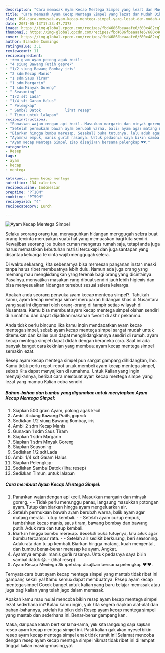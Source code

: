 ```yaml
---
description: "Cara memasak Ayam Kecap Mentega Simpel yang lezat dan Mudah Dibuat"
title: "Cara memasak Ayam Kecap Mentega Simpel yang lezat dan Mudah Dibuat"
slug: 898-cara-memasak-ayam-kecap-mentega-simpel-yang-lezat-dan-mudah-dibuat
date: 2021-05-13T17:33:47.737Z
image: https://img-global.cpcdn.com/recipes/fbd4686fbeaaafe6/680x482cq70/ayam-kecap-mentega-simpel-foto-resep-utama.jpg
thumbnail: https://img-global.cpcdn.com/recipes/fbd4686fbeaaafe6/680x482cq70/ayam-kecap-mentega-simpel-foto-resep-utama.jpg
cover: https://img-global.cpcdn.com/recipes/fbd4686fbeaaafe6/680x482cq70/ayam-kecap-mentega-simpel-foto-resep-utama.jpg
author: Blanche Cummings
ratingvalue: 3.1
reviewcount: 11
recipeingredient:
- "500 gram Ayam potong agak kecil"
- "4 siung Bawang Putih geprek"
- "1/2 siung Bawang Bombay iris"
- "2 sdm Kecap Manis"
- "1 sdm Saus Tiram"
- "1 sdm Margarin"
- "1 sdm Minyak Goreng"
- " Seasoning"
- "1/2 sdt Lada"
- "1/4 sdt Garam Halus"
- " Pelengkap"
- " Sambal Datok           lihat resep"
- " Timun untuk lalapan"
recipeinstructions:
- "Panaskan wajan dengan api kecil. Masukkan margarin dan minyak goreng.  Tidak perlu menunggu panas, langsung masukkan potongan ayam. Tutup dan biarkan hingga ayam mengeluarkan air."
- "Setelah permukaan bawah ayam berubah warna, balik ayam agar matang merata. Tutup kembali.   Setelah ayam cukup empuk, tambahkan kecap manis, saus tiram, bawang bombay dan bawang putih. Aduk rata dan tutup kembali."
- "Biarkan hingga bumbu meresap. Sesekali buka tutupnya, lalu aduk agar bumbu tercampur rata.  Setelah air sedikit berkurang, beri seasoning. Aduk rata dan tutup kembali. Biarkan hingga matang, kuah mengental, dan bumbu benar-benar meresap ke ayam. Angkat."
- "Ayamnya empuk, manis gurih rasanya. Untuk pedasnya saya bikin sambal datok 😋.           (lihat resep)"
- "Ayam Kecap Mentega Simpel siap disajikan bersama pelengkap ♥️♥️."
categories:
- Resep
tags:
- ayam
- kecap
- mentega

katakunci: ayam kecap mentega 
nutrition: 134 calories
recipecuisine: Indonesian
preptime: "PT10M"
cooktime: "PT59M"
recipeyield: "4"
recipecategory: Lunch

---
```



![Ayam Kecap Mentega Simpel](https://img-global.cpcdn.com/recipes/fbd4686fbeaaafe6/680x482cq70/ayam-kecap-mentega-simpel-foto-resep-utama.jpg)

Selaku seorang orang tua, menyuguhkan hidangan menggugah selera buat orang tercinta merupakan suatu hal yang memuaskan bagi kita sendiri. Kewajiban seorang ibu bukan cuman mengurus rumah saja, tetapi anda juga harus memastikan kebutuhan nutrisi tercukupi dan juga santapan yang disantap keluarga tercinta wajib menggugah selera.

Di waktu  sekarang, kita sebenarnya bisa memesan panganan instan meski tanpa harus ribet membuatnya lebih dulu. Namun ada juga orang yang memang mau menghidangkan yang terenak bagi orang yang dicintainya. Pasalnya, menyajikan masakan yang dibuat sendiri jauh lebih higienis dan bisa menyesuaikan hidangan tersebut sesuai selera keluarga. 



Apakah anda seorang penyuka ayam kecap mentega simpel?. Tahukah kamu, ayam kecap mentega simpel merupakan hidangan khas di Nusantara yang saat ini digemari oleh orang-orang di hampir setiap wilayah di Nusantara. Kamu bisa membuat ayam kecap mentega simpel olahan sendiri di rumahmu dan dapat dijadikan makanan favorit di akhir pekanmu.

Anda tidak perlu bingung jika kamu ingin mendapatkan ayam kecap mentega simpel, sebab ayam kecap mentega simpel sangat mudah untuk ditemukan dan kalian pun dapat menghidangkannya sendiri di rumah. ayam kecap mentega simpel dapat diolah dengan beraneka cara. Saat ini ada banyak banget cara kekinian yang membuat ayam kecap mentega simpel semakin lezat.

Resep ayam kecap mentega simpel pun sangat gampang dihidangkan, lho. Kamu tidak perlu repot-repot untuk membeli ayam kecap mentega simpel, sebab Kita dapat menyajikan di rumahmu. Untuk Kalian yang ingin menyajikannya, berikut cara membuat ayam kecap mentega simpel yang lezat yang mampu Kalian coba sendiri.

<!--inarticleads1-->

##### Bahan-bahan dan bumbu yang digunakan untuk menyiapkan Ayam Kecap Mentega Simpel:

1. Siapkan 500 gram Ayam, potong agak kecil
1. Ambil 4 siung Bawang Putih, geprek
1. Sediakan 1/2 siung Bawang Bombay, iris
1. Ambil 2 sdm Kecap Manis
1. Gunakan 1 sdm Saus Tiram
1. Siapkan 1 sdm Margarin
1. Siapkan 1 sdm Minyak Goreng
1. Siapkan  Seasoning:
1. Sediakan 1/2 sdt Lada
1. Ambil 1/4 sdt Garam Halus
1. Siapkan  Pelengkap:
1. Sediakan  Sambal Datok           (lihat resep)
1. Sediakan  Timun, untuk lalapan




<!--inarticleads2-->

##### Cara membuat Ayam Kecap Mentega Simpel:

1. Panaskan wajan dengan api kecil. Masukkan margarin dan minyak goreng. -  - Tidak perlu menunggu panas, langsung masukkan potongan ayam. Tutup dan biarkan hingga ayam mengeluarkan air.
1. Setelah permukaan bawah ayam berubah warna, balik ayam agar matang merata. Tutup kembali.  -  - Setelah ayam cukup empuk, tambahkan kecap manis, saus tiram, bawang bombay dan bawang putih. Aduk rata dan tutup kembali.
1. Biarkan hingga bumbu meresap. Sesekali buka tutupnya, lalu aduk agar bumbu tercampur rata. -  - Setelah air sedikit berkurang, beri seasoning. Aduk rata dan tutup kembali. Biarkan hingga matang, kuah mengental, dan bumbu benar-benar meresap ke ayam. Angkat.
1. Ayamnya empuk, manis gurih rasanya. Untuk pedasnya saya bikin sambal datok 😋. -           (lihat resep)
1. Ayam Kecap Mentega Simpel siap disajikan bersama pelengkap ♥️♥️.




Ternyata cara buat ayam kecap mentega simpel yang mantab tidak ribet ini gampang sekali ya! Kamu semua dapat membuatnya. Resep ayam kecap mentega simpel Cocok banget untuk kalian yang baru belajar memasak atau juga bagi kalian yang telah jago dalam memasak.

Apakah kamu mau mulai mencoba bikin resep ayam kecap mentega simpel lezat sederhana ini? Kalau kamu ingin, yuk kita segera siapkan alat-alat dan bahan-bahannya, setelah itu bikin deh Resep ayam kecap mentega simpel yang mantab dan sederhana ini. Benar-benar gampang kan. 

Maka, daripada kalian berfikir lama-lama, yuk kita langsung saja sajikan resep ayam kecap mentega simpel ini. Pasti kalian gak akan nyesel bikin resep ayam kecap mentega simpel enak tidak rumit ini! Selamat mencoba dengan resep ayam kecap mentega simpel nikmat tidak ribet ini di tempat tinggal kalian masing-masing,ya!.

